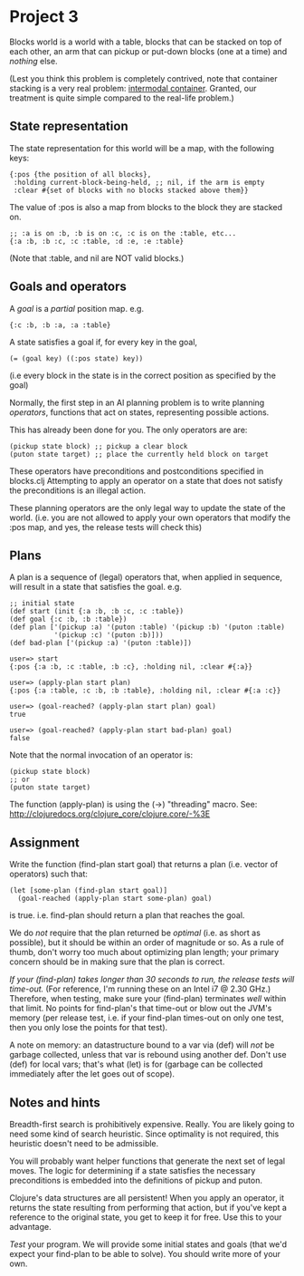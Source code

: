 Project 3
=========

Blocks world is a world with a table, blocks that can be stacked on top of each
other, an arm that can pickup or put-down blocks (one at a time) and *nothing* 
else.

(Lest you think this problem is completely contrived, note that container 
stacking is a very real problem:
[intermodal container](http://en.wikipedia.org/wiki/Intermodal_container).
Granted, our treatment is quite simple compared to the real-life problem.)

State representation
--------------------

The state representation for this world will be a map, with the following keys:
    
    {:pos {the position of all blocks},
     :holding current-block-being-held, ;; nil, if the arm is empty
     :clear #{set of blocks with no blocks stacked above them}}

The value of :pos is also a map from blocks to the block they are stacked on.

    ;; :a is on :b, :b is on :c, :c is on the :table, etc...
    {:a :b, :b :c, :c :table, :d :e, :e :table}

(Note that :table, and nil are NOT valid blocks.)

Goals and operators
-------------------

A *goal* is a *partial* position map. e.g. 

    {:c :b, :b :a, :a :table}

A state satisfies a goal if, for every key in the goal,

    (= (goal key) ((:pos state) key))

(i.e every block in the state is in the correct position as specified by the 
goal)

Normally, the first step in an AI planning problem is to write planning
*operators*, functions that act on states, representing possible actions.

This has already been done for you. The only operators are are:

    (pickup state block) ;; pickup a clear block
    (puton state target) ;; place the currently held block on target

These operators have preconditions and postconditions specified in blocks.clj
Attempting to apply an operator on a state that does not satisfy the
preconditions is an illegal action.

These planning operators are the only legal way to update the state of the
world. (i.e. you are not allowed to apply your own operators that modify the 
:pos map, and yes, the release tests will check this)

Plans
-----

A plan is a sequence of (legal) operators that, when applied in sequence, will
result in a state that satisfies the goal. e.g.

    ;; initial state
    (def start (init {:a :b, :b :c, :c :table})
    (def goal {:c :b, :b :table})
    (def plan ['(pickup :a) '(puton :table) '(pickup :b) '(puton :table) 
               '(pickup :c) '(puton :b)]))
    (def bad-plan ['(pickup :a) '(puton :table)]) 

    user=> start
    {:pos {:a :b, :c :table, :b :c}, :holding nil, :clear #{:a}}

    user=> (apply-plan start plan)
    {:pos {:a :table, :c :b, :b :table}, :holding nil, :clear #{:a :c}}
    
    user=> (goal-reached? (apply-plan start plan) goal)
    true

    user=> (goal-reached? (apply-plan start bad-plan) goal)
    false

Note that the normal invocation of an operator is:
    
    (pickup state block)
    ;; or
    (puton state target)

The function (apply-plan) is using the (->) "threading" macro. See:
http://clojuredocs.org/clojure_core/clojure.core/-%3E

Assignment
----------

Write the function (find-plan start goal) that returns a plan (i.e. vector of
operators) such that:

    (let [some-plan (find-plan start goal)]
      (goal-reached (apply-plan start some-plan) goal)

is true. i.e. find-plan should return a plan that reaches the goal.

We do *not* require that the plan returned be *optimal* (i.e. as short as
possible), but it should be within an order of magnitude or so.
As a rule of thumb, don't worry too much about optimizing plan length; your
primary concern should be in making sure that the plan is correct.

*If your (find-plan) takes longer than 30 seconds to run, the release tests
will time-out.* (For reference, I'm running these on an Intel i7 @ 2.30 GHz.)
Therefore, when testing, make sure your (find-plan) terminates *well* within
that limit. No points for find-plan's that time-out or blow out the JVM's 
memory (per release test, i.e. if your find-plan times-out on only one test, 
then you only lose the points for that test).

A note on memory: an datastructure bound to a var via (def) will *not* be 
garbage collected, unless that var is rebound using another def. Don't
use (def) for local vars; that's what (let) is for (garbage can be collected
immediately after the let goes out of scope).

Notes and hints
---------------

Breadth-first search is prohibitively expensive. Really. You are likely going to
need some kind of search heuristic. Since optimality is not required, this
heuristic doesn't need to be admissible.

You will probably want helper functions that generate the next set of legal
moves. The logic for determining if a state satisfies the necessary
preconditions is embedded into the definitions of pickup and puton.

Clojure's data structures are all persistent! When you apply an operator, it
returns the state resulting from performing that action, but if you've kept
a reference to the original state, you get to keep it for free. Use this to
your advantage.

*Test* your program. We will provide some initial states and goals (that we'd
expect your find-plan to be able to solve). You should write more of your own.

